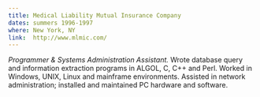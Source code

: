 ```yaml
---
title: Medical Liability Mutual Insurance Company
dates: summers 1996-1997
where: New York, NY
link:  http://www.mlmic.com/
---
```


*Programmer & Systems Administration Assistant.*
Wrote database query and information extraction programs in ALGOL, C, C++ and Perl. Worked in Windows, UNIX, Linux and mainframe environments. Assisted in network administration; installed and maintained PC hardware and software.
